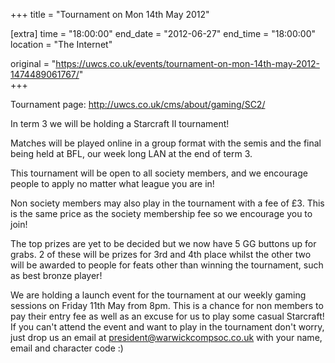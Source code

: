 +++
title = "Tournament on Mon 14th May 2012"

[extra]
time = "18:00:00"
end_date = "2012-06-27"
end_time = "18:00:00"
location = "The Internet"

original = "https://uwcs.co.uk/events/tournament-on-mon-14th-may-2012-1474489061767/"    
+++

Tournament page: <http://uwcs.co.uk/cms/about/gaming/SC2/>

In term 3 we will be holding a Starcraft II tournament\!

Matches will be played online in a group format with the semis and the final being held at BFL, our week long LAN at the end of term 3.

This tournament will be open to all society members, and we encourage people to apply no matter what league you are in\!

Non society members may also play in the tournament with a fee of £3. This is the same price as the society membership fee so we encourage you to join\!

The top prizes are yet to be decided but we now have 5 GG buttons up for grabs. 2 of these will be prizes for 3rd and 4th place whilst the other two will be awarded to people for feats other than winning the tournament, such as best bronze player\!

We are holding a launch event for the tournament at our weekly gaming sessions on Friday 11th May from 8pm. This is a chance for non members to pay their entry fee as well as an excuse for us to play some casual Starcraft\! If you can't attend the event and want to play in the tournament don't worry, just drop us an email at president@warwickcompsoc.co.uk with your name, email and character code :)

